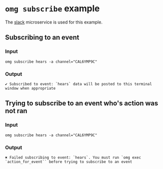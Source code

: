 # `omg subscribe` example
The [slack](https://github.com/microservice/slack) microservice is used for this example.

## Subscribing to an event
### Input
```
omg subscribe hears -a channel="CAL6YMP9C"
```

### Output
```
✔ Subscribed to event: `hears` data will be posted to this terminal window when appropriate
```

## Trying to subscribe to an event who's action was not ran
### Input
```
omg subscribe hears -a channel="CAL6YMP9C"
```

### Output
```
✖ Failed subscribing to event: `hears`. You must run `omg exec `action_for_event`` before trying to subscribe to an event
```
